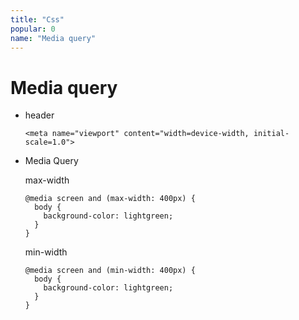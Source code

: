 ```yaml
---
title: "Css"
popular: 0
name: "Media query"
---
```


# Media query

- header

  ```
  <meta name="viewport" content="width=device-width, initial-scale=1.0">
  ```

- Media Query

  max-width

  ```
  @media screen and (max-width: 400px) {
    body {
      background-color: lightgreen;
    }
  }
  ```

  min-width

  ```
  @media screen and (min-width: 400px) {
    body {
      background-color: lightgreen;
    }
  }
  ```
